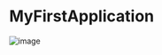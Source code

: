 # MyFirstApplication

![image](https://user-images.githubusercontent.com/112880919/192196359-bf0cf08a-c3f1-4d5b-95a2-d9e62156dd64.png)

